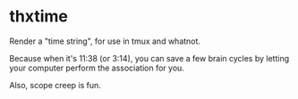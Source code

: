 # thxtime

Render a "time string", for use in tmux and whatnot.

Because when it's 11:38 (or 3:14), you can save a few brain cycles by
letting your computer perform the association for you.

Also, scope creep is fun.
